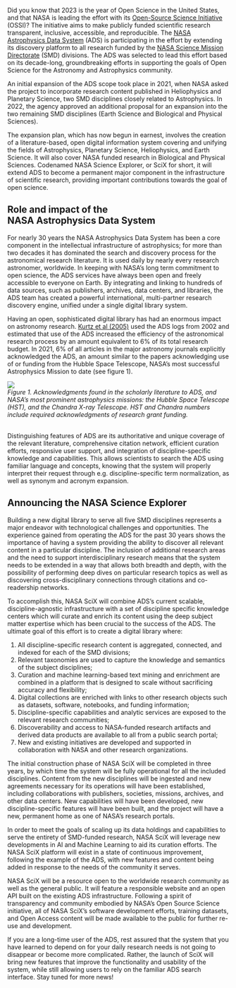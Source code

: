 
Did you know that 2023 is the year of Open Science in the United States, and that NASA is leading the effort with its [Open-Source Science Initiative](https://science.nasa.gov/open-science-overview) (OSSI)?  The initiative aims to make publicly funded scientific research transparent, inclusive, accessible, and reproducible. The [NASA Astrophysics Data System](https://ui.adsabs.harvard.edu/) (ADS) is participating in the effort by extending its discovery platform to all research funded by the [NASA Science Mission Directorate](https://science.nasa.gov/) (SMD) divisions. The ADS was selected to lead this effort based on its decade-long, groundbreaking efforts in supporting the goals of Open Science for the Astronomy and Astrophysics community.

An initial expansion of the ADS scope took place in 2021, when NASA asked the project to incorporate research content published in Heliophysics and Planetary Science, two SMD disciplines closely related to Astrophysics. In 2022, the agency approved an additional proposal for an expansion into the two remaining SMD disciplines (Earth Science and Biological and Physical Sciences). 

The expansion plan, which has now begun in earnest, involves the creation of a literature-based, open digital information system covering and unifying the fields of Astrophysics, Planetary Science, Heliophysics, and Earth Science.  It will also cover NASA funded research in Biological and Physical Sciences.  Codenamed NASA Science Explorer, or SciX for short, it will extend ADS to become a permanent major component in the infrastructure of scientific research, providing important contributions towards the goal of open science.

## Role and impact of the <br> NASA Astrophysics Data System

For nearly 30 years the NASA Astrophysics Data System has been a core component in the intellectual infrastructure of astrophysics; for more than two decades it has dominated the search and discovery process for the astronomical research literature. It is used daily by nearly every research astronomer, worldwide. In keeping with NASA’s long term commitment to open science, the ADS services have always been open and freely accessible to everyone on Earth.  By integrating and linking to hundreds of data sources, such as publishers, archives, data centers, and libraries, the ADS team has created a powerful international, multi-partner research discovery engine, unified under a single digital library system.

Having an open, sophisticated digital library has had an enormous impact on astronomy research.  [Kurtz et al (2005)](https://ui.adsabs.harvard.edu/abs/2005JASIS..56...36K/abstract) used the ADS logs from 2002 and estimated that use of the ADS increased the efficiency of the astronomical research process by an amount equivalent to 6% of its total research budget. In 2021, 6% of all articles in the major astronomy journals explicitly acknowledged the ADS, an amount similar to the papers acknowledging use of or funding from the Hubble Space Telescope, NASA’s most successful Astrophysics Mission to date (see figure 1).


<div class="text-center">
    <img class="img-thumbnail" src="{{ site.baseurl }}/blog/images/blog_2023-04-19_ADS_acknowledgements.png" />
<br>
<em>Figure 1. Acknowledgments found in the scholarly literature to ADS, and NASA’s most prominent astrophysics missions: the Hubble Space Telescope (HST), and the Chandra X-ray Telescope. HST and Chandra numbers include required acknowledgments of research grant funding.
</em>
</div>
<br>

Distinguishing features of ADS are its authoritative and unique coverage of the relevant literature, comprehensive citation network, efficient curation efforts, responsive user support, and integration of discipline-specific knowledge and capabilities. This allows scientists to search the ADS using familiar language and concepts, knowing that the system will properly interpret their request through e.g. discipline-specific term normalization, as well as synonym and acronym expansion.

## Announcing the NASA Science Explorer

Building a new digital library to serve all five SMD disciplines represents a major endeavor with technological challenges and opportunities. The experience gained from operating the ADS for the past 30 years shows the importance of having a system providing the ability to discover all relevant content in a particular discipline.  The inclusion of additional research areas and the need to support interdisciplinary research means that the system needs to be extended in a way that allows both breadth and depth, with the possibility of performing deep dives on particular research topics as well as discovering cross-disciplinary connections through citations and co-readership networks.

To accomplish this, NASA SciX will combine ADS’s current scalable, discipline-agnostic infrastructure with a set of discipline specific knowledge centers which will curate and enrich its content using the deep subject matter expertise which has been crucial to the success of the ADS. The ultimate goal of this effort is to create a digital library where:
1. All discipline-specific research content is aggregated, connected, and indexed for each of the SMD divisions;
2. Relevant taxonomies are used to capture the knowledge and semantics of the subject disciplines;
3. Curation and machine learning-based text mining and enrichment are combined in a platform that is designed to scale without sacrificing accuracy and flexibility; 
4. Digital collections are enriched with links to other research objects such as datasets, software, notebooks, and funding information;
5. Discipline-specific capabilities and analytic services are exposed to the relevant research communities;
6. Discoverability and access to NASA-funded research artifacts and derived data products are available to all from a public search portal;
7. New and existing initiatives are developed and supported in collaboration with NASA and other research organizations.

The initial construction phase of NASA SciX will be completed in three years, by which time the system will be fully operational for all the included disciplines. Content from the new disciplines will be ingested and new agreements necessary for its operations will have been established, including collaborations with publishers, societies, missions, archives, and other data centers.  New capabilities will have been developed, new discipline-specific features will have been built, and the project will have a new, permanent home as one of NASA’s research portals.

In order to meet the goals of scaling up its data holdings and capabilities to serve the entirety of SMD-funded research, NASA SciX will leverage new developments in AI and Machine Learning to aid its curation efforts. The NASA SciX platform will exist in a state of continuous improvement, following the example of the ADS, with new features and content being added in response to the needs of the community it serves.

NASA SciX will be a resource open to the worldwide research community as well as the general public. It will feature a responsible website and an open API built on the existing ADS infrastructure. Following a spirit of transparency and community embodied by NASA’s Open Source Science initiative, all of NASA SciX’s software development efforts, training datasets, and Open Access content will be made available to the public for further re-use and development.

If you are a long-time user of the ADS, rest assured that the system that you have learned to depend on for your daily research needs is not going to disappear or become more complicated.  Rather, the launch of SciX will bring new features that improve the functionality and usability of the system, while still allowing users to rely on the familiar ADS search interface. Stay tuned for more news!

